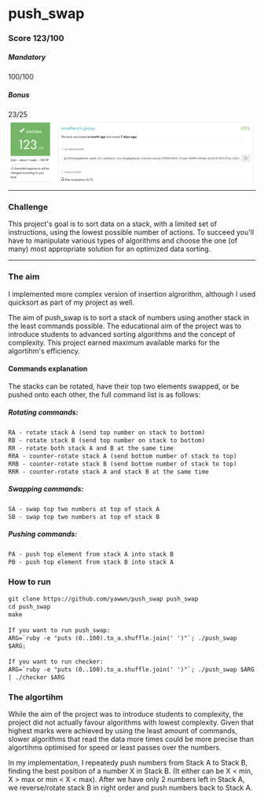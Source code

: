# push_swap

### Score 123/100
##### Mandatory
100/100
##### Bonus
23/25
![Score](Score.png)
***

### Challenge
This project's goal is to sort data on a stack, with a limited set of instructions, using
the lowest possible number of actions. To succeed you'll have to manipulate various
types of algorithms and choose the one (of many) most appropriate solution for an
optimized data sorting.
***
### The aim
I implemented more complex version of insertion algrorithm, although I used quicksort as part of my project as well.

The aim of push_swap is to sort a stack of numbers using another stack in the least commands possible. The educational aim of the project was to introduce students to advanced sorting algorithms and the concept of complexity. This project earned maximum available marks for the algortihm's efficiency.

#### Commands explanation
The stacks can be rotated, have their top two elements swapped, or be pushed onto each other, the full command list is as follows:

##### Rotating commands:
```
RA - rotate stack A (send top number on stack to bottom)
RB - rotate stack B (send top number on stack to bottom)
RR - rotate both stack A and B at the same time
RRA - counter-rotate stack A (send bottom number of stack to top)
RRB - counter-rotate stack B (send bottom number of stack to top)
RRR - counter-rotate stack A and stack B at the same time
```
##### Swapping commands:
```
SA - swap top two numbers at top of stack A
SB - swap top two numbers at top of stack B
```
##### Pushing commands:
```
PA - push top element from stack A into stack B
PB - push top element from stack B into stack A
```
###  How to run
```console
git clone https://github.com/yawwn/push_swap push_swap
cd push_swap
make

If you want to run push_swap:
ARG=`ruby -e "puts (0..100).to_a.shuffle.join(' ')"`; ./push_swap $ARG;

If you want to run checker:
ARG=`ruby -e "puts (0..100).to_a.shuffle.join(' ')"`; ./push_swap $ARG | ./checker $ARG
```
### The algortihm

While the aim of the project was to introduce students to complexity, the project did not actually favour algorithms with lowest complexity. Given that highest marks were achieved by using the least amount of commands, slower algorithms that read the data more times could be more precise than algortihms optimised for speed or least passes over the numbers.

In my implementation, I repeatedy push numbers from Stack A to Stack B, finding the best position of a number X in Stack B. (It either can be X < min, X > max or min < X < max).
After we have only 2 numbers left in Stack A, we reverse/rotate stack B in right order and push numbers back to Stack A. 
